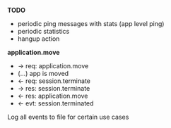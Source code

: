 **TODO**

- periodic ping messages with stats (app level ping)
- periodic statistics
- hangup action

**application.move**

- -> req: application.move
- (...) app is moved
- <- req: session.terminate
- -> res: session.terminate
- <- res: application.move
- <- evt: session.terminated

Log all events to file for certain use cases
